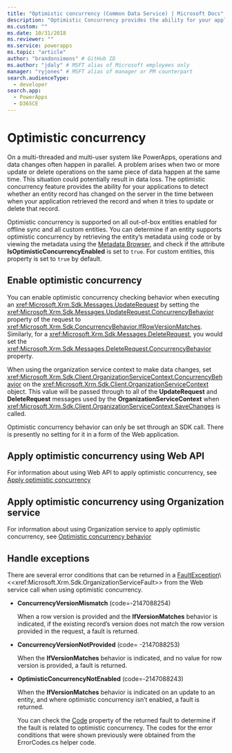 ```yaml
---
title: "Optimistic concurrency (Common Data Service) | Microsoft Docs" # Intent and product brand in a unique string of 43-59 chars including spaces
description: "Optimistic Concurrency provides the ability for your applications to detect whether an entity record has changed on the server in the time between when your application retrieved the record and when it tries to update or delete that record" # 115-145 characters including spaces. This abstract displays in the search result.
ms.custom: ""
ms.date: 10/31/2018
ms.reviewer: ""
ms.service: powerapps
ms.topic: "article"
author: "brandonsimons" # GitHub ID
ms.author: "jdaly" # MSFT alias of Microsoft employees only
manager: "ryjones" # MSFT alias of manager or PM counterpart
search.audienceType: 
  - developer
search.app: 
  - PowerApps
  - D365CE
---
```

# Optimistic concurrency

On a multi-threaded and multi-user system like PowerApps, operations and data changes often happen in parallel. A problem arises when two or more update or delete operations on the same piece of data happen at the same time. This situation could potentially result in data loss. The optimistic concurrency feature provides the ability for your applications to detect whether an entity record has changed on the server in the time between when your application retrieved the record and when it tries to update or delete that record.  
  
 Optimistic concurrency is supported on all out-of-box entities enabled for offline sync and all custom entities. You can determine if an entity supports optimistic concurrency by retrieving the entity’s metadata using code or by viewing the metadata using the [Metadata Browser](browse-your-metadata.md), and check if the attribute **IsOptimisticConcurrencyEnabled** is set to `true`. For custom entities, this property is set to `true` by default.  
  
<a name="bkmk_enable"></a>   
## Enable optimistic concurrency  
 You can enable optimistic concurrency checking behavior when executing an <xref:Microsoft.Xrm.Sdk.Messages.UpdateRequest> by setting the <xref:Microsoft.Xrm.Sdk.Messages.UpdateRequest.ConcurrencyBehavior> property of the request to <xref:Microsoft.Xrm.Sdk.ConcurrencyBehavior.IfRowVersionMatches>. Similarly, for a <xref:Microsoft.Xrm.Sdk.Messages.DeleteRequest>, you would set the <xref:Microsoft.Xrm.Sdk.Messages.DeleteRequest.ConcurrencyBehavior> property.  
  
 When using the organization service context to make data changes, set <xref:Microsoft.Xrm.Sdk.Client.OrganizationServiceContext.ConcurrencyBehavior> on the <xref:Microsoft.Xrm.Sdk.Client.OrganizationServiceContext> object. This value will be passed through to all of the **UpdateRequest** and **DeleteRequest** messages used by the **OrganizationServiceContext** when <xref:Microsoft.Xrm.Sdk.Client.OrganizationServiceContext.SaveChanges> is called.  
  
 Optimistic concurrency behavior can only be set through an SDK call. There is presently no setting for it in a form of the Web application.  
  
## Apply optimistic concurrency using Web API

For information about using Web API to apply optimistic concurrency, see [Apply optimistic concurrency](webapi/perform-conditional-operations-using-web-api.md##apply-optimistic-concurrency)


## Apply optimistic concurrency using Organization service

For information about using Organization service to apply optimistic concurrency, see [Optimistic concurrency behavior](org-service/entity-operations-update-delete.md##optimistic-concurrency-behavior)
  
<a name="bkmk_handle"></a>   
## Handle exceptions  
 There are several error conditions that can be returned in a [FaultException](https://msdn.microsoft.com/library/ms576199\(v=vs.110\).aspx)\<<xref:Microsoft.Xrm.Sdk.OrganizationServiceFault>> from the Web service call when using optimistic concurrency.  
  
- **ConcurrencyVersionMismatch** (code=-2147088254)  
  
     When a row version is provided and the **IfVersionMatches** behavior is indicated, if the existing record’s version does not match the row version provided in the request, a fault is returned.  
  
- **ConcurrencyVersionNotProvided** (code= -2147088253)  
  
     When the **IfVersionMatches** behavior is indicated, and no value for row version is provided, a fault is returned.  
  
- **OptimisticConcurrencyNotEnabled** (code=-2147088243)  
  
     When the **IfVersionMatches** behavior is indicated on an update to an entity, and where optimistic concurrency isn’t enabled, a fault is returned.  
  
  You can check the [Code](https://msdn.microsoft.com/library/system.servicemodel.faultexception.code\(v=vs.110\).aspx) property of the returned fault to determine if the fault is related to optimistic concurrency. The codes for the error conditions that were shown previously were obtained from the ErrorCodes.cs helper code.  
  

